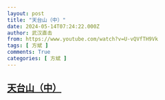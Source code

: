 ```yaml
---
layout: post
title: "天台山（中）"
date: 2024-05-14T07:24:22.000Z
author: 武汉直击
from: https://www.youtube.com/watch?v=U-vQVfTH9Vk
tags: [ 方斌 ]
comments: True
categories: [ 方斌 ]
---
```

<!--1715671462000-->
[天台山（中）](https://www.youtube.com/watch?v=U-vQVfTH9Vk)
------

<div>

</div>
